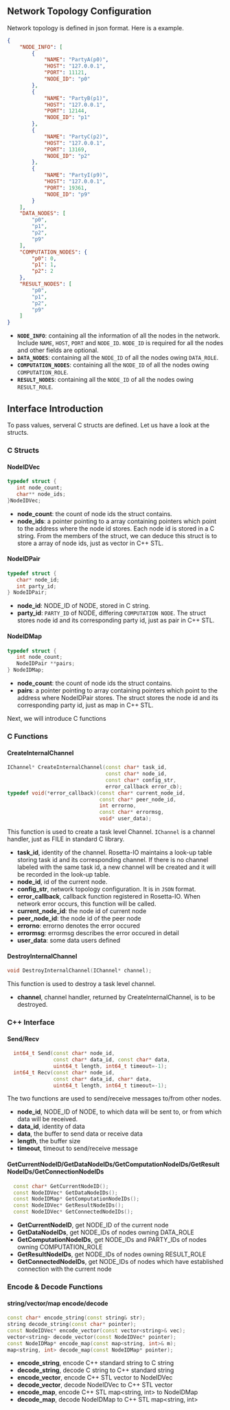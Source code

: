 
## Network Topology Configuration
  Network topology is defined in json format. Here is a example.
```json
{
    "NODE_INFO": [
        {
            "NAME": "PartyA(p0)",
            "HOST": "127.0.0.1",
            "PORT": 11121,
            "NODE_ID": "p0"
        },
        {
            "NAME": "PartyB(p1)",
            "HOST": "127.0.0.1",
            "PORT": 12144,
            "NODE_ID": "p1"
        },
        {
            "NAME": "PartyC(p2)",
            "HOST": "127.0.0.1",
            "PORT": 13169,
            "NODE_ID": "p2"
        },
        {
            "NAME": "PartyI(p9)",
            "HOST": "127.0.0.1",
            "PORT": 19361,
            "NODE_ID": "p9"
        }
    ],
    "DATA_NODES": [
        "p0",
        "p1",
        "p2",
        "p9"
    ],
    "COMPUTATION_NODES": {
        "p0": 0,
        "p1": 1,
        "p2": 2
    },
    "RESULT_NODES": [
        "p0",
        "p1",
        "p2",
        "p9"
    ]
}
```
- **`NODE_INFO`**: containing all the information of all the nodes in the network. Include `NAME`, `HOST`, `PORT` and `NODE_ID`. `NODE_ID` is required for all the nodes and other fields are optional.
- **`DATA_NODES`**: containing all the `NODE_ID` of all the nodes owing `DATA_ROLE`.
- **`COMPUTATION_NODES`**: containing all the `NODE_ID` of all the nodes owing `COMPUTATION_ROLE`.
- **`RESULT_NODES`**: containing all the `NODE_ID` of all the nodes owing `RESULT_ROLE`.


## Interface Introduction
  To pass values, serveral C structs are defined. Let us have a look at the structs.

### C Structs

#### NodeIDVec
```cpp
typedef struct {
   int node_count;
   char** node_ids;
}NodeIDVec;
```
- **node\_count**: the count of node ids the struct contains.
- **node\_ids**: a pointer pointing to a array containing pointers which point to the address where the node id stores. Each node id is stored in a C string.
From the members of the struct, we can deduce this struct is to store a array of node ids, just as vector in C++ STL.

#### NodeIDPair
```cpp
typedef struct {
   char* node_id;
   int party_id;
} NodeIDPair;
``` 
- **node\_id**: NODE\_ID of NODE, stored in C string.
- **party\_id**: `PARTY_ID` of NODE, differing `COMPUTATION NODE`.
The struct stores node id and its corresponding party id, just as pair in C++ STL.

#### NodeIDMap
```cpp
typedef struct {
   int node_count;
   NodeIDPair **pairs;
} NodeIDMap;
```
- **node\_count**: the count of node ids the struct contains.
- **pairs**: a pointer pointing to array containing pointers which point to the address where NodeIDPair stores.
The struct stores the node id and its corresponding party id, just as map in C++ STL.


Next, we will introduce C functions
### C Functions
#### CreateInternalChannel
```cpp
IChannel* CreateInternalChannel(const char* task_id, 
                                const char* node_id, 
                                const char* config_str, 
                                error_callback error_cb);
typedef void(*error_callback)(const char* current_node_id, 
                              const char* peer_node_id, 
                              int errorno, 
                              const char* errormsg, 
                              void* user_data);
```
This function is used to create a task level Channel. `IChannel` is a channel handler, just as FILE in standard C library.
- **task_id**, identity of the channel. Rosetta-IO maintains a look-up table storing task id and its corresponding channel. If there is no channel labeled with the same task id, a new channel will be created and it will be recorded in the look-up table.
- **node_id**, id of the current node.
- **config\_str**, network topology configuration. It is in `JSON` format.
- **error_callback**, callback function registered in Rosetta-IO. When network error occurs, this function will be called.  
- **current\_node\_id**: the node id of current node
- **peer\_node\_id**: the node id of the peer node
- **errorno**: errorno denotes the error occured
- **errormsg**: errormsg describes the error occured in detail
- **user\_data**: some data users defined

#### DestroyInternalChannel
```cpp
void DestroyInternalChannel(IChannel* channel);
```
This function is used to destroy a task level channel.
- **channel**, channel handler, returned by CreateInternalChannel, is to be destroyed.

### C++ Interface
#### Send/Recv
```cpp
  int64_t Send(const char* node_id, 
               const char* data_id, const char* data, 
               uint64_t length, int64_t timeout=-1);
  int64_t Recv(const char* node_id, 
               const char* data_id, char* data, 
               uint64_t length, int64_t timeout=-1);
```
The two functions are used to send/receive messages to/from other nodes.
- **node_id**, NODE\_ID of NODE, to which data will be sent to, or from which data will be received.
- **data_id**, identity of data
- **data**, the buffer to send data or receive data
- **length**, the buffer size
- **timeout**, timeout to send/receive message

#### GetCurrentNodeID/GetDataNodeIDs/GetComputationNodeIDs/GetResultNodeIDs/GetConnectionNodeIDs
```cpp
  const char* GetCurrentNodeID();
  const NodeIDVec* GetDataNodeIDs();
  const NodeIDMap* GetComputationNodeIDs();
  const NodeIDVec* GetResultNodeIDs();
  const NodeIDVec* GetConnectedNodeIDs();
```
- **GetCurrentNodeID**, get NODE\_ID of the current node
- **GetDataNodeIDs**, get NODE\_IDs of nodes owning DATA\_ROLE
- **GetComputationNodeIDs**, get NODE\_IDs and PARTY\_IDs of nodes owning COMPUTATION\_ROLE
- **GetResultNodeIDs**, get NODE\_IDs of nodes owning RESULT\_ROLE
- **GetConnectedNodeIDs**, get NODE\_IDs of nodes which have established connection with the current node

### Encode & Decode Functions
#### string/vector/map encode/decode
```cpp
const char* encode_string(const string& str);
string decode_string(const char* pointer);
const NodeIDVec* encode_vector(const vector<string>& vec);
vector<string> decode_vector(const NodeIDVec* pointer);
const NodeIDMap* encode_map(const map<string, int>& m);
map<string, int> decode_map(const NodeIDMap* pointer);
```
- **encode_string**, encode C++ standard string to C string
- **decode_string**, decode C string to C++ standard string
- **encode_vector**, encode C++ STL vector<string> to NodeIDVec
- **decode_vector**, decode NodeIDVec to C++ STL vector<string>
- **encode_map**, encode C++ STL map<string, int> to NodeIDMap
- **decode_map**, decode NodeIDMap to C++ STL map<string, int>

